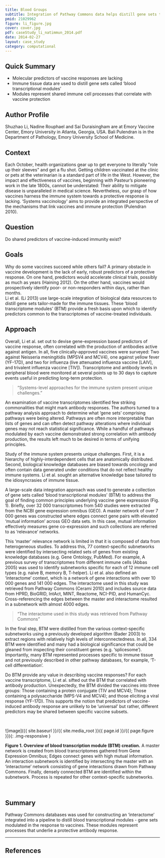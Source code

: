 ```yaml
---
title: Blood Groups
subtitle: Integration of Pathway Commons data helps distill gene sets tailored to immune tissues that form the basis of predictors of protective vaccine responses
pmid: 21029962
figure: li_figure.jpg
cover: cover.jpg
pdf: caseStudy_li_natimmun_2014.pdf
date: 2014-02-27
layout: case_study
category: computational
---
```


## Quick Summary
* Molecular predictors of vaccine responses are lacking
* Immune tissue data are used to distill gene sets called ‘blood transcriptional modules’
* Modules represent shared immune cell processes that correlate with vaccine protection

## Author Profile
Shuzhao Li, Nadine Rouphael and Sai Duraisingham are at Emory Vaccine Center, Emory University in Atlanta, Georgia, USA. Bali Pulendran is in the Department of Pathology, Emory University School of Medicine.

## Context
Each October, health organizations gear up to get everyone to literally "role up their sleeves" and get a flu shot. Getting children vaccinated at the clinic or pets at the veterinarian is a standard part of life in the West. However, the impact and effectiveness of vaccines, beginning with Pasteur’s pioneering work in the late 1800s, cannot be understated: Their ability to mitigate disease is unparalleled in medical science. Nevertheless, our grasp of how vaccines harness the immune system towards a protective response is lacking. ‘Systems vaccinology' aims to provide an integrated perspective of the mechanisms that link vaccines and immune protection (Pulendran 2010).

## Question
Do shared predictors of vaccine-induced immunity exist?

## Goals
Why do some vaccines succeed while others fail? A primary obstacle in vaccine development is the lack of early, robust predictors of a protective response. On one hand, predictors would accelerate clinical trials, possibly as much as years (Haining 2012). On the other hand, vaccines would prospectively identify poor- or non-responders within days, rather than months.  
Li et al. (Li 2013) use large-scale integration of biological data resources to distill gene sets tailor-made for the immune tissues. These ‘blood transcriptome modules’ (BTM) provide a fresh basis upon which to identify predictors common to the transcriptomes of vaccine-treated individuals.

## Approach
Overall, Li et al. set out to devise gene-expression based predictors of vaccine response, often correlated with the production of antibodies active against antigen. In all, five clinically-approved vaccines were surveyed: Two against Neisseria meningitidis (MPSV4 and MCV4), one against yellow fever (YF-17D), and two for influenza (live attenuated influenza vaccine [LAIV], and trivalent influenza vaccine [TIV]). Transcriptome and antibody levels in peripheral blood were monitored at several points up to 30 days to capture events useful in predicting long-term protection.  

> “Systems-level approaches for the immune system present unique challenges.”

An examination of vaccine transcriptomes identified few striking commonalities that might mark antibody responses. The authors turned to a pathway analysis approach to determine what ‘gene sets’ comprising pathways were being altered. Pathways are often more interpretable than lists of genes and can often detect pathway alterations where individual genes may not reach statistical significance. While a handful of pathways modulated by each vaccine demonstrated strong correlation with antibody production, the results left much to be desired in terms of unifying principles.

Study of the immune system presents unique challenges. First, it is a hierarchy of highly-interdependent cells that are anatomically distributed. Second, biological knowledge databases are biased towards oncology and often contain data generated under conditions that do not reflect healthy immune systems. Li et al. sought an alternative knowledge base tailored to the idiosyncrasies of immune tissue.  

A large-scale data integration approach was used to generate a collection of gene sets called ‘blood transcriptional modules’ (BTM) to address the goal of finding common principles underlying vaccine gene expression (Fig. 1). Briefly, over 32 000 transcriptomes from 540 studies were extracted from the NCBI gene expression omnibus (GEO). A master network of over 7 000 genes was constructed where edges connect gene pairs with elevated ‘mutual information’ across GEO data sets. In this case, mutual information effectively measures gene co-expression and such collections are referred to as ‘relevance’ networks.  

This  ‘master’ relevance network is limited in that it is composed of data from heterogeneous studies. To address this, 77 context-specific subnetworks were identified by intersecting related sets of genes from existing knowledge databases (e.g. Gene Ontology, PubMed). For example, A previous survey of transcriptomes from different immune cells (Abbas 2005) was used to identify subnetworks specific for each of 12 immune cell types (e.g. naive B, memory B, T-helper). Li et al. also defined an ‘interactome’ context, which is a network of gene interactions with over 10 000 genes and 141 000 edges. The interactome used in this study was retrieved from Pathway Commons (Cerami 2010) and includes source data from HPRD, BioGRID, IntAct, MINT, Reactome, NCI-PID, and HumanCyc. Cross-referencing the edges between the master and interactome resulted in a subnetwork with almost 4000 edges.  

> “The interactome used in this study was retrieved from Pathway Commons”

In the final step, BTM were distilled from the various context-specific subnetworks using a previously developed algorithm (Bader 2003) to extract regions with relatively high levels of interconnectedness. In all, 334 BTM were identified and  many had a biological significance that could be gleaned from inspecting their constituent genes (e.g. ‘splicesome’). Importantly, many BTM represented processes specific to immune tissue and not previously described in other pathway databases, for example, ‘T-cell differentiation’.  

Do BTM provide any value in describing vaccine responses? For each vaccine transcriptome, Li et al. sifted out the BTM that correlated with antibody production. Unexpectedly, the BTM divided the vaccines into three groups: Those containing a protein conjugate (TIV and MCV4); Those containing a polysaccharide (MPS-V4 and MCV4); and those eliciting a viral response (YF-17D). This supports the notion that predictors of vaccine-induced antibody response are unlikely to be ‘universal’ but rather, different predictors may be shared between specific vaccine subsets.

<br/>

  ![image]({{ site.baseurl }}/{{ site.media_root }}{{ page.id }}/{{ page.figure }}){: .img-responsive }

<div class="figure-legend well well-lg text-justify">
  <strong>Figure 1. Overview of blood transcription module (BTM) creation.</strong> A master network is created from blood transcriptomes gathered from Gene Expression Omnibus; Edges connect genes with high mutual information. An interaction subnetwork is identified by intersecting the master with an ‘interactome’ network consisting of gene interactions drawn from Pathway Commons. Finally, densely connected BTM are identified within the subnetwork. Process is repeated for other context-specific subnetworks.
</div>
<br/><br/>

## Summary
Pathway Commons databases was used for constructing an ‘interactome’ integrated into a pipeline to distill blood transcriptional modules - gene sets modulated in the response to vaccines. These modules represent processes that underlie a protective antibody response.

---

## References
<div class="panel_group" data-inline="21029962,22633886,24336226,15789058,21071392,12525261"></div>
